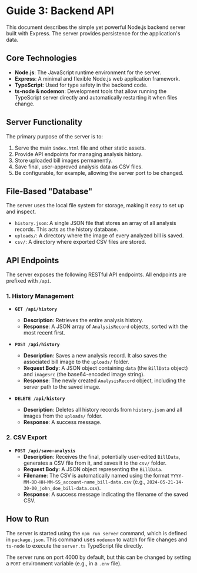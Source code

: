 # Guide 3: Backend API

This document describes the simple yet powerful Node.js backend server built with Express. The server provides persistence for the application's data.

## Core Technologies

-   **Node.js**: The JavaScript runtime environment for the server.
-   **Express**: A minimal and flexible Node.js web application framework.
-   **TypeScript**: Used for type safety in the backend code.
-   **ts-node & nodemon**: Development tools that allow running the TypeScript server directly and automatically restarting it when files change.

## Server Functionality

The primary purpose of the server is to:
1.  Serve the main `index.html` file and other static assets.
2.  Provide API endpoints for managing analysis history.
3.  Store uploaded bill images permanently.
4.  Save final, user-approved analysis data as CSV files.
5.  Be configurable, for example, allowing the server port to be changed.

## File-Based "Database"

The server uses the local file system for storage, making it easy to set up and inspect.

-   `history.json`: A single JSON file that stores an array of all analysis records. This acts as the history database.
-   `uploads/`: A directory where the image of every analyzed bill is saved.
-   `csv/`: A directory where exported CSV files are stored.

## API Endpoints

The server exposes the following RESTful API endpoints. All endpoints are prefixed with `/api`.

### 1. History Management

-   **`GET /api/history`**
    -   **Description**: Retrieves the entire analysis history.
    -   **Response**: A JSON array of `AnalysisRecord` objects, sorted with the most recent first.

-   **`POST /api/history`**
    -   **Description**: Saves a new analysis record. It also saves the associated bill image to the `uploads/` folder.
    -   **Request Body**: A JSON object containing `data` (the `BillData` object) and `imageSrc` (the base64-encoded image string).
    -   **Response**: The newly created `AnalysisRecord` object, including the server path to the saved image.

-   **`DELETE /api/history`**
    -   **Description**: Deletes all history records from `history.json` and all images from the `uploads/` folder.
    -   **Response**: A success message.

### 2. CSV Export

-   **`POST /api/save-analysis`**
    -   **Description**: Receives the final, potentially user-edited `BillData`, generates a CSV file from it, and saves it to the `csv/` folder.
    -   **Request Body**: A JSON object representing the `BillData`.
    -   **Filename**: The CSV is automatically named using the format `YYYY-MM-DD-HH-MM-SS_account-name_bill-data.csv` (e.g., `2024-05-21-14-30-00_john_doe_bill-data.csv`).
    -   **Response**: A success message indicating the filename of the saved CSV.

## How to Run

The server is started using the `npm run server` command, which is defined in `package.json`. This command uses `nodemon` to watch for file changes and `ts-node` to execute the `server.ts` TypeScript file directly.

The server runs on port 4000 by default, but this can be changed by setting a `PORT` environment variable (e.g., in a `.env` file).